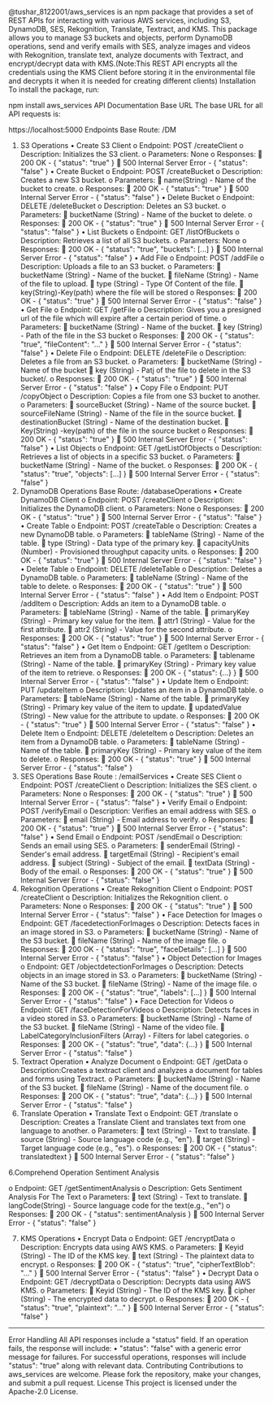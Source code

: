 @tushar_8122001/aws_services is an npm package that provides a set of REST APIs for interacting with various AWS services, including S3, DynamoDB, SES, Rekognition, Translate, Textract, and KMS. This package allows you to manage S3 buckets and objects, perform DynamoDB operations, send and verify emails with SES, analyze images and videos with Rekognition, translate text, analyze documents with Textract, and encrypt/decrypt data with KMS.(Note:This REST API encrypts all the credentials using the KMS Client before storing it in the environmental file and decrypts it when it is needed for creating different clients)
Installation
To install the package, run:

npm install aws_services
API Documentation
Base URL
The base URL for all API requests is:

https://localhost:5000
Endpoints
Base Route:  /DM
1. S3 Operations
•	Create S3 Client
o	Endpoint: POST /createClient
o	Description: Initializes the S3 client.
o	Parameters: None
o	Responses:
	200 OK - { "status": "true" }
	500 Internal Server Error - { "status": "false" }
•	Create Bucket
o	Endpoint: POST /createBucket
o	Description: Creates a new S3 bucket.
o	Parameters:
	name(String) - Name of the bucket to create.
o	Responses:
	200 OK - { "status": "true" }
	500 Internal Server Error - { "status": "false" }
•	Delete Bucket
o	Endpoint: DELETE /deleteBucket
o	Description: Deletes an S3 bucket.
o	Parameters:
	bucketName (String) - Name of the bucket to delete.
o	Responses:
	200 OK - { "status": "true" }
	500 Internal Server Error - { "status": "false" }
•	List Buckets
o	Endpoint: GET /listOfBuckets
o	Description: Retrieves a list of all S3 buckets.
o	Parameters: None
o	Responses:
	200 OK - { "status": "true", "buckets": [...] }
	500 Internal Server Error - { "status": "false" }
•	Add File
o	Endpoint: POST /addFile
o	Description: Uploads a file to an S3 bucket.
o	Parameters:
	bucketName (String) - Name of the bucket.
	fileName (String) - Name of the file to upload.
	type (String) - Type Of Content of the file.
	key(String)-Key(path) where the file will be stored
o	Responses:
	200 OK - { "status": "true" }
	500 Internal Server Error - { "status": "false" }
•	Get File
o	Endpoint: GET /getFile
o	Description: Gives you a presigned url of the file which will expire after a certain period of time.
o	Parameters:
	bucketName (String) - Name of the bucket.
	key (String) - Path of the file in the S3 bucket
o	Responses:
	200 OK - { "status": "true", "fileContent": "..." }
	500 Internal Server Error - { "status": "false" }
•	Delete File
o	Endpoint: DELETE /deleteFile
o	Description: Deletes a file from an S3 bucket.
o	Parameters:
	bucketName (String) - Name of the bucket
	key (String) - Patj of the file to delete in the S3 bucket/.
o	Responses:
	200 OK - { "status": "true" }
	500 Internal Server Error - { "status": "false" }
•	Copy File
o	Endpoint: PUT /copyObject
o	Description: Copies a file from one S3 bucket to another.
o	Parameters:
	sourceBucket (String) - Name of the source bucket.
	sourceFileName (String) - Name of the file in the source bucket.
	destinationBucket (String) - Name of the destination bucket.
	Key(String) -key(path) of the file in the source bucket
o	Responses:
	200 OK - { "status": "true" }
	500 Internal Server Error - { "status": "false" }
•	List Objects
o	Endpoint: GET /getListOfObjects
o	Description: Retrieves a list of objects in a specific S3 bucket.
o	Parameters:
	bucketName (String) - Name of the bucket.
o	Responses:
	200 OK - { "status": "true", "objects": [...] }
	500 Internal Server Error - { "status": "false" }
2. DynamoDB Operations
Base Route:  /databaseOperations
•	Create DynamoDB Client
o	Endpoint: POST /createClient
o	Description: Initializes the DynamoDB client.
o	Parameters: None
o	Responses:
	200 OK - { "status": "true" }
	500 Internal Server Error - { "status": "false" }
•	Create Table
o	Endpoint: POST /createTable
o	Description: Creates a new DynamoDB table.
o	Parameters:
	tableName (String) - Name of the table.
	type (String) - Data type of the primary key.
	capacityUnits (Number) - Provisioned throughput capacity units.
o	Responses:
	200 OK - { "status": "true" }
	500 Internal Server Error - { "status": "false" }
•	Delete Table
o	Endpoint: DELETE /deleteTable
o	Description: Deletes a DynamoDB table.
o	Parameters:
	tableName (String) - Name of the table to delete.
o	Responses:
	200 OK - { "status": "true" }
	500 Internal Server Error - { "status": "false" }
•	Add Item
o	Endpoint: POST /addItem
o	Description: Adds an item to a DynamoDB table.
o	Parameters:
	tableName (String) - Name of the table.
	primaryKey (String) - Primary key value for the item.
	attr1 (String) - Value for the first attribute.
	attr2 (String) - Value for the second attribute.
o	Responses:
	200 OK - { "status": "true" }
	500 Internal Server Error - { "status": "false" }
•	Get Item
o	Endpoint: GET /getItem
o	Description: Retrieves an item from a DynamoDB table.
o	Parameters:
	tablename (String) - Name of the table.
	primaryKey (String) - Primary key value of the item to retrieve.
o	Responses:
	200 OK - { "status": {...} }
	500 Internal Server Error - { "status": "false" }
•	Update Item
o	Endpoint: PUT /updateItem
o	Description: Updates an item in a DynamoDB table.
o	Parameters:
	tableName (String) - Name of the table.
	primaryKey (String) - Primary key value of the item to update.
	updatedValue (String) - New value for the attribute to update.
o	Responses:
	200 OK - { "status": "true" }
	500 Internal Server Error - { "status": "false" }
•	Delete Item
o	Endpoint: DELETE /deleteItem
o	Description: Deletes an item from a DynamoDB table.
o	Parameters:
	tableName (String) - Name of the table.
	primaryKey (String) - Primary key value of the item to delete.
o	Responses:
	200 OK - { "status": "true" }
	500 Internal Server Error - { "status": "false" }
3. SES Operations
Base Route : /emailServices
•	Create SES Client
o	Endpoint: POST /createClient
o	Description: Initializes the SES client.
o	Parameters: None
o	Responses:
	200 OK - { "status": "true" }
	500 Internal Server Error - { "status": "false" }
•	Verify Email
o	Endpoint: POST /verifyEmail
o	Description: Verifies an email address with SES.
o	Parameters:
	email (String) - Email address to verify.
o	Responses:
	200 OK - { "status": "true" }
	500 Internal Server Error - { "status": "false" }
•	Send Email
o	Endpoint: POST /sendEmail
o	Description: Sends an email using SES.
o	Parameters:
	senderEmail (String) - Sender's email address.
	targetEmail (String) - Recipient's email address.
	subject (String) - Subject of the email.
	textData (String) - Body of the email.
o	Responses:
	200 OK - { "status": "true" }
	500 Internal Server Error - { "status": "false" }
4. Rekognition Operations
•	Create Rekognition Client
o	Endpoint: POST /createClient
o	Description: Initializes the Rekognition client.
o	Parameters: None
o	Responses:
	200 OK - { "status": "true" }
	500 Internal Server Error - { "status": "false" }
•	Face Detection for Images
o	Endpoint: GET /facedetectionForImages
o	Description: Detects faces in an image stored in S3.
o	Parameters:
	bucketName (String) - Name of the S3 bucket.
	fileName (String) - Name of the image file.
o	Responses:
	200 OK - { "status": "true", "faceDetails": [...] }
	500 Internal Server Error - { "status": "false" }
•	Object Detection for Images
o	Endpoint: GET /objectdetectionForImages
o	Description: Detects objects in an image stored in S3.
o	Parameters:
	bucketName (String) - Name of the S3 bucket.
	fileName (String) - Name of the image file.
o	Responses:
	200 OK - { "status": "true", "labels": [...] }
	500 Internal Server Error - { "status": "false" }
•	Face Detection for Videos
o	Endpoint: GET /faceDetectionForVideos
o	Description: Detects faces in a video stored in S3.
o	Parameters:
	bucketName (String) - Name of the S3 bucket.
	fileName (String) - Name of the video file.
	LabelCategoryInclusionFilters (Array) - Filters for label categories.
o	Responses:
	200 OK - { "status": "true", "data": {...} }
	500 Internal Server Error - { "status": "false" }
5. Textract Operation
•	Analyze Document
o	Endpoint: GET /getData
o	Description:Creates a textract client and analyzes a document for tables and forms using Textract.
o	Parameters:
	bucketName (String) - Name of the S3 bucket.
	fileName (String) - Name of the document file.
o	Responses:
	200 OK - { "status": "true", "data": {...} }
	500 Internal Server Error - { "status": "false" }
6. Translate Operation
•	Translate Text
o	Endpoint: GET /translate
o	Description: Creates a Translate Client and translates text from one language to another.
o	Parameters:
	text (String) - Text to translate.
	source (String) - Source language code (e.g., "en").
	target (String) - Target language code (e.g., "es").
o	Responses:
	200 OK - { "status": translatedtext }
	500 Internal Server Error - { "status": "false" }

6.Comprehend Operation
Sentiment Analysis


o	Endpoint: GET /getSentimentAnalysis
o	Description: Gets Sentiment Analysis For The Text
o	Parameters:
	text (String) - Text to translate.
	langCode(String) - Source language code for the text(e.g., "en")
o	Responses:
	200 OK - { "status": sentimentAnalysis }
	500 Internal Server Error - { "status": "false" }

7. KMS Operations
•	Encrypt Data
o	Endpoint: GET /encryptData
o	Description: Encrypts data using AWS KMS.
o	Parameters:
	Keyid (String) - The ID of the KMS key.
	text (String) - The plaintext data to encrypt.
o	Responses:
	200 OK - { "status": "true", "cipherTextBlob": "..." }
	500 Internal Server Error - { "status": "false" }
•	Decrypt Data
o	Endpoint: GET /decryptData
o	Description: Decrypts data using AWS KMS.
o	Parameters:
	Keyid (String) - The ID of the KMS key.
	cipher (String) - The encrypted data to decrypt.
o	Responses:
	200 OK - { "status": "true", "plaintext": "..." }
	500 Internal Server Error - { "status": "false" }
________________________________________
Error Handling
All API responses include a "status" field. If an operation fails, the response will include:
•	"status": "false" with a generic error message for failures.
For successful operations, responses will include "status": "true" along with relevant data.
Contributing
Contributions to aws_services are welcome. Please fork the repository, make your changes, and submit a pull request.
License
This project is licensed under the Apache-2.0 License.


